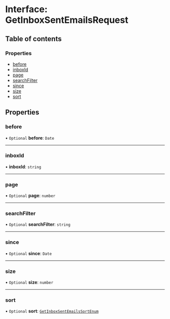 # Interface: GetInboxSentEmailsRequest

## Table of contents

### Properties

- [before](GetInboxSentEmailsRequest.md#before)
- [inboxId](GetInboxSentEmailsRequest.md#inboxid)
- [page](GetInboxSentEmailsRequest.md#page)
- [searchFilter](GetInboxSentEmailsRequest.md#searchfilter)
- [since](GetInboxSentEmailsRequest.md#since)
- [size](GetInboxSentEmailsRequest.md#size)
- [sort](GetInboxSentEmailsRequest.md#sort)

## Properties

### <a id="before" name="before"></a> before

• `Optional` **before**: `Date`

___

### <a id="inboxid" name="inboxid"></a> inboxId

• **inboxId**: `string`

___

### <a id="page" name="page"></a> page

• `Optional` **page**: `number`

___

### <a id="searchfilter" name="searchfilter"></a> searchFilter

• `Optional` **searchFilter**: `string`

___

### <a id="since" name="since"></a> since

• `Optional` **since**: `Date`

___

### <a id="size" name="size"></a> size

• `Optional` **size**: `number`

___

### <a id="sort" name="sort"></a> sort

• `Optional` **sort**: [`GetInboxSentEmailsSortEnum`](../enums/GetInboxSentEmailsSortEnum.md)
